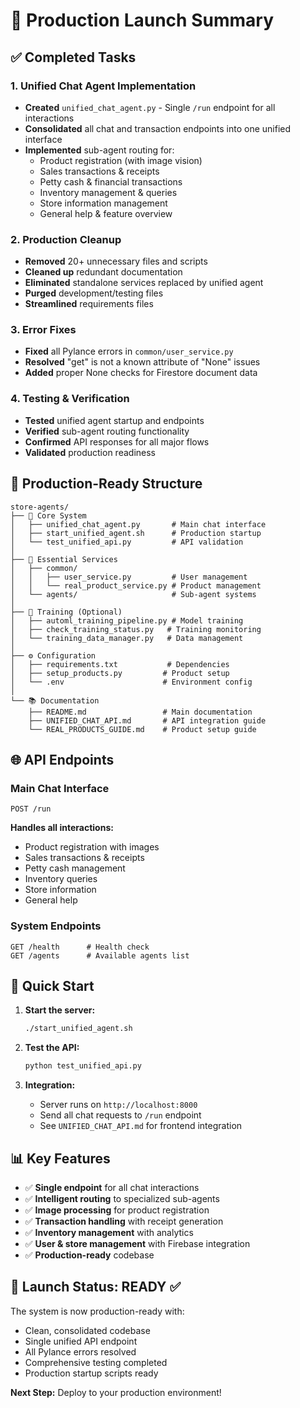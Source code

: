 # 🚀 Production Launch Summary

## ✅ Completed Tasks

### 1. Unified Chat Agent Implementation

- **Created** `unified_chat_agent.py` - Single `/run` endpoint for all interactions
- **Consolidated** all chat and transaction endpoints into one unified interface
- **Implemented** sub-agent routing for:
  - Product registration (with image vision)
  - Sales transactions & receipts
  - Petty cash & financial transactions
  - Inventory management & queries
  - Store information management
  - General help & feature overview

### 2. Production Cleanup

- **Removed** 20+ unnecessary files and scripts
- **Cleaned up** redundant documentation
- **Eliminated** standalone services replaced by unified agent
- **Purged** development/testing files
- **Streamlined** requirements files

### 3. Error Fixes

- **Fixed** all Pylance errors in `common/user_service.py`
- **Resolved** "get" is not a known attribute of "None" issues
- **Added** proper None checks for Firestore document data

### 4. Testing & Verification

- **Tested** unified agent startup and endpoints
- **Verified** sub-agent routing functionality
- **Confirmed** API responses for all major flows
- **Validated** production readiness

## 🎯 Production-Ready Structure

```
store-agents/
├── 🔧 Core System
│   ├── unified_chat_agent.py       # Main chat interface
│   ├── start_unified_agent.sh      # Production startup
│   └── test_unified_api.py         # API validation
│
├── 🔌 Essential Services
│   ├── common/
│   │   ├── user_service.py         # User management
│   │   └── real_product_service.py # Product management
│   └── agents/                     # Sub-agent systems
│
├── 🧠 Training (Optional)
│   ├── automl_training_pipeline.py # Model training
│   ├── check_training_status.py   # Training monitoring
│   └── training_data_manager.py   # Data management
│
├── ⚙️ Configuration
│   ├── requirements.txt           # Dependencies
│   ├── setup_products.py         # Product setup
│   └── .env                      # Environment config
│
└── 📚 Documentation
    ├── README.md                 # Main documentation
    ├── UNIFIED_CHAT_API.md       # API integration guide
    └── REAL_PRODUCTS_GUIDE.md    # Product setup guide
```

## 🌐 API Endpoints

### Main Chat Interface

```
POST /run
```

**Handles all interactions:**

- Product registration with images
- Sales transactions & receipts
- Petty cash management
- Inventory queries
- Store information
- General help

### System Endpoints

```
GET /health      # Health check
GET /agents      # Available agents list
```

## 🚀 Quick Start

1. **Start the server:**

   ```bash
   ./start_unified_agent.sh
   ```

2. **Test the API:**

   ```bash
   python test_unified_api.py
   ```

3. **Integration:**
   - Server runs on `http://localhost:8000`
   - Send all chat requests to `/run` endpoint
   - See `UNIFIED_CHAT_API.md` for frontend integration

## 📊 Key Features

- ✅ **Single endpoint** for all chat interactions
- ✅ **Intelligent routing** to specialized sub-agents
- ✅ **Image processing** for product registration
- ✅ **Transaction handling** with receipt generation
- ✅ **Inventory management** with analytics
- ✅ **User & store management** with Firebase integration
- ✅ **Production-ready** codebase

## 🎉 Launch Status: READY ✅

The system is now production-ready with:

- Clean, consolidated codebase
- Single unified API endpoint
- All Pylance errors resolved
- Comprehensive testing completed
- Production startup scripts ready

**Next Step:** Deploy to your production environment!
